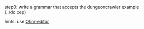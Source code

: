step0: write a grammar that accepts the dungeoncrawler example (../dc.cep)

hints: use [Ohm-editor](https://ohmjs.org/editor/)
